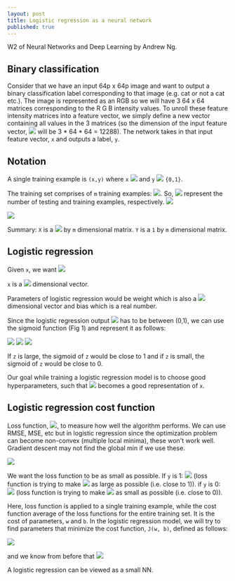```yaml
---
layout: post
title: Logistic regression as a neural network
published: true
---
```

W2 of Neural Networks and Deep Learning by Andrew Ng.

## Binary classification
Consider that we have an input 64p x 64p image and want to output a binary classification label corresponding to that image (e.g. cat or not a cat etc.). The image is represented as an RGB so we will have 3 64 x 64 matrices corresponding to the R G B intensity values. To unroll these feature intensity matrices into a feature vector, we simply define a new vector containing all values in the 3 matrices (so the dimension of the input feature vector, <img src="https://latex.codecogs.com/gif.latex?%5Cinline%20n_x"> will be 3 * 64 * 64 = 12288). The network takes in that input feature vector, `x` and outputs a label, `y`. 

## Notation
A single training example is `(x,y)` where `x` <img src="https://latex.codecogs.com/gif.latex?%5Cin%20%5Cmathbb%7BR%7D%5En_x"> and `y` <img src="https://latex.codecogs.com/gif.latex?%5Cin"> `{0,1}`. 

The training set comprises of `m` training examples: <img src="https://latex.codecogs.com/gif.latex?%28x%5E1%2C%20y%5E1%29%2C%20%28x%5E2%2C%20y%5E2%29%2C...%2C%28x%5Em%2C%20y%5Em%29">. So, <img src="https://latex.codecogs.com/gif.latex?m_%7Btest%7D%2C%20m_%7Btrain%7D"> represent the number of testing and training examples, respectively. <img src = "https://latex.codecogs.com/gif.latex?X%20%3D%20%5Cbegin%7Bbmatrix%7D%20%7C%20%26%7C%20%26%7C%20%5C%5C%20x%5E1%20%26%20...%20%26x%5Em%20%5C%5C%20%7C%20%26%20%7C%20%26%7C%20%5Cend%7Bbmatrix%7D%20">

<img src="https://latex.codecogs.com/gif.latex?%5Cbegin%7Bbmatrix%7D%20y%5E1%20%26%20y%5E2%20%26...%20%26y%5Em%20%5Cend%7Bbmatrix%7D">

Summary: `X` is a <img src="https://latex.codecogs.com/gif.latex?%5Cinline%20n_x"> by `m` dimensional matrix. `Y` is a `1` by `m` dimensional matrix.

## Logistic regression
Given `x`, we want <img src ="https://latex.codecogs.com/gif.latex?%5Chat%7By%7D%20%3D%20P%28y%20%3D%201%20%7C%20x%29">

`x` is a <img src = "https://latex.codecogs.com/gif.latex?%5Cinline%20n_x"> dimensional vector.

Parameters of logistic regression would be weight which is also a <img src = "https://latex.codecogs.com/gif.latex?%5Cinline%20n_x"> dimensional vector and bias which is a real number. 

Since the logistic regression output <img src ="https://latex.codecogs.com/gif.latex?%5Chat%7By%7D%20%3D%20P%28y%20%3D%201%20%7C%20x%29"> has to be between (0,1), we can use the sigmoid function (Fig 1) and represent it as follows:

<img src = "https://latex.codecogs.com/gif.latex?%5Csigma%28z%29%20%3D%20%5Cfrac%7B1%7D%7B1&plus;e%5E%7B-z%7D%7D">
<img src = "https://latex.codecogs.com/gif.latex?%5Chat%7By%7D%20%3D%20%5Csigma%20%28w%5ETx%20&plus;%20b%29">

<img src ="https://upload.wikimedia.org/wikipedia/commons/thumb/8/88/Logistic-curve.svg/1200px-Logistic-curve.svg.png">

If `z` is large, the sigmoid of `z` would be close to 1 and if `z` is small, the sigmoid of `z` would be close to 0.

Our goal while training a logistic regression model is to choose good hyperparameters, such that <img src ="https://latex.codecogs.com/gif.latex?%5Chat%7By%7D"> becomes a good representation of `x`.

## Logistic regression cost function

Loss function, <img src = "https://latex.codecogs.com/gif.latex?L%28%5Chat%7By%7D%2Cy%29">, to measure how well the algorithm performs. We can use RMSE, MSE, etc but in logistic regression since the optimization problem can become non-convex (multiple local minima), these won't work well. Gradient descent may not find the global min if we use these. 

<img src = "https://latex.codecogs.com/gif.latex?%5Clarge%20L%28%5Chat%7By%7D%2Cy%29%20%3D%20-%28y%20log%28%5Chat%7By%7D%29%20&plus;%20%281-y%29log%281-%5Chat%7By%7D%29%29">

We want the loss function to be as small as possible. 
If `y` is 1: <img src = "https://latex.codecogs.com/gif.latex?L%28%5Chat%7By%7D%2Cy%29%20%3D%20-log%28%5Chat%7By%7D%29"> (loss function is trying to make <img src ="https://latex.codecogs.com/gif.latex?%5Chat%7By%7D"> as large as possible (i.e. close to 1)).
if `y` is 0: <img src ="https://latex.codecogs.com/gif.latex?L%28%5Chat%7By%7D%2Cy%29%20%3D%20-log%281-%5Chat%7By%7D%29"> (loss function is trying to make <img src ="https://latex.codecogs.com/gif.latex?%5Chat%7By%7D"> as small as possible (i.e. close to 0)).

Here, loss function is applied to a single training example, while the cost function average of the loss functions for the entire training set. It is the cost of parameters, `w` and `b`. In the logistic regression model, we will try to find parameters that minimize the cost function, `J(w, b)`, defined as follows:

<img src = "https://latex.codecogs.com/gif.latex?J%28w%2Cb%29%20%3D%20-%5Cfrac%7B1%7D%7Bm%7D%5Csum_%7Bi%3D1%7D%5E%7Bm%7DL%28%5Chat%7By%7D%5E%7B%28i%29%7D%2C%20y%5E%7B%28i%29%7D%29%29">

and we know from before that <img src = "https://latex.codecogs.com/gif.latex?%5Clarge%20L%28%5Chat%7By%7D%2Cy%29%20%3D%20-%28y%20log%28%5Chat%7By%7D%29%20+%20%281-y%29log%281-%5Chat%7By%7D%29%29">

A logistic regression can be viewed as a small NN.
